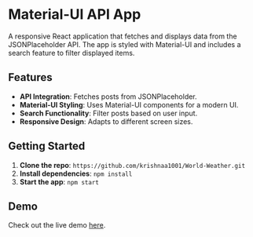 # Material-UI API App

A responsive React application that fetches and displays data from the JSONPlaceholder API. The app is styled with Material-UI and includes a search feature to filter displayed items.

## Features

- **API Integration**: Fetches posts from JSONPlaceholder.
- **Material-UI Styling**: Uses Material-UI components for a modern UI.
- **Search Functionality**: Filter posts based on user input.
- **Responsive Design**: Adapts to different screen sizes.

## Getting Started

1. **Clone the repo**: `https://github.com/krishnaa1001/World-Weather.git`
2. **Install dependencies**: `npm install`
3. **Start the app**: `npm start`

## Demo

Check out the live demo [here](https://world-weather-delta.vercel.app/).